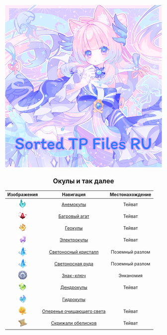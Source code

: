 <div class="RepoCover" align="center">
  <a href="#"><img style="width:600;height:675" src="https://raw.githubusercontent.com/AluminiumTN/Sorted-TP-Files-RU/Sorted-TP-Files-RU/assets/main/main.png"></a>


## Окулы и так далее

|                        Изображения                        |                                                                      Навигация                                                                      |    Местонахождение    |
|:---------------------------------------------------------:|:---------------------------------------------------------------------------------------------------------------------------------------------------:|:---------------------:|
|      ![Anemoculus](assets/img/icons/Anemoculus.png)       |                [Анемокулы](https://github.com/AluminiumTN/Sorted-TP-Files-RU/tree/Sorted-TP-Files-RU/Окулы%20и%20т.д#анемокулыzip)                 |        Тейват         |
|    ![CrimsonAgate](assets/img/icons/CrimsonAgate.png)     |            [Багровый агат](https://github.com/AluminiumTN/Sorted-TP-Files-RU/tree/Sorted-TP-Files-RU/Окулы%20и%20т.д#багровые-агатыzip)             |        Тейват         |
|        ![Geoculus](assets/img/icons/Geoculus.png)         |                   [Геокулы](https://github.com/AluminiumTN/Sorted-TP-Files-RU/tree/Sorted-TP-Files-RU/Окулы%20и%20т.д#геокулыzip)                   |        Тейват         |
|    ![Electroculus](assets/img/icons/Electroculus.png)     |               [Электрокулы](https://github.com/AluminiumTN/Sorted-TP-Files-RU/tree/Sorted-TP-Files-RU/Окулы%20и%20т.д#электрокулыzip)               |        Тейват         |
|       ![Lumenspar](assets/img/icons/Lumenspar.png)        |      [Светоносный кристалл](https://github.com/AluminiumTN/Sorted-TP-Files-RU/tree/Sorted-TP-Files-RU/Окулы%20и%20т.д#светоносный-кристаллzip)      | Поземный разлом |
|       ![Lumenspar](assets/img/icons/Lumenspar.png)        |          [Светоносная руда](https://github.com/AluminiumTN/Sorted-TP-Files-RU/tree/Sorted-TP-Files-RU/Окулы%20и%20т.д#светоносная-рудаzip)          |    Поземный разлом    |
|       ![KeySigil](assets/img/icons/KeySigilNew.png)       |                 [Знак-ключ](https://github.com/AluminiumTN/Sorted-TP-Files-RU/tree/Sorted-TP-Files-RU/Окулы%20и%20т.д#знак-ключzip)                 |       Энканомия       |
|     ![Dendroculus](assets/img/icons/Dendroculus.png)      |                [Дендрокулы](https://github.com/AluminiumTN/Sorted-TP-Files-RU/tree/Sorted-TP-Files-RU/Окулы%20и%20т.д#дендрокулыzip)                |        Тейват         |
|      ![Hydroculus](assets/img/icons/Hydroculus.png)       |                 [Гидрокулы](https://github.com/AluminiumTN/Sorted-TP-Files-RU/tree/Sorted-TP-Files-RU/Окулы%20и%20т.д#гидрокулыzip)                 |                       |
| ![Plumes](assets/img/icons/Plumes-of-Purifying-Light.png) | [Оперенье очищающего света](https://github.com/AluminiumTN/Sorted-TP-Files-RU/tree/Sorted-TP-Files-RU/Окулы%20и%20т.д#оперенье-очищающего-светаzip) |        Тейват         |
|      ![SacredSeal](assets/img/icons/SacredSeal.png)       |        [Скрижали обелисков](https://github.com/AluminiumTN/Sorted-TP-Files-RU/tree/Sorted-TP-Files-RU/Окулы%20и%20т.д#скрижали-обелисковzip)        |        Тейват         |

